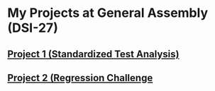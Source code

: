 # My Projects at General Assembly (DSI-27)
## [Project 1 (Standardized Test Analysis)](https://github.com/abcdefghijken/GA-Projects/tree/master/p1)
## [Project 2 (Regression Challenge](https://github.com/abcdefghijken/GA-Projects/tree/master/p2)
